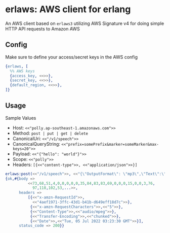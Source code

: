 
# erlaws: AWS client for erlang

An AWS client based on `erlaws3` utilizing AWS Signature v4 for doing simple HTTP API requests to Amazon AWS

## Config

Make sure to define your access/secret keys in the AWS config

```erlang
{erlaws, [
  %% AWS keys
  {access_key, <<>>},
  {secret_key, <<>>},
  {default_region, <<>>},
]}
```

## Usage

Sample Values

- Host: `<<"polly.ap-southeast-1.amazonaws.com">>`
- Method: `post | put | get | delete`
- CanonicalUri: `<<"/v1/speech">>`
- CanonicalQueryString: `<<"prefix=somePrefix&marker=someMarker&max-keys=20">>`
- Payload: `<<"{"hello": "world"}">>`
- Scope: `<<"polly">>`
- Headers: `[{<<"content-type">>, <<"application/json">>}]`

```erlang
erlaws:post(<<"/v1/speech">>, <<"{\"OutputFormat\": \"mp3\",\"Text\":\"hello\",\"VoiceId\":\"Amy\"}">>, <<"polly">>, []).
{ok,#{body =>
          <<73,68,51,4,0,0,0,0,0,35,84,83,83,69,0,0,0,15,0,0,3,76,
            97,118,102,53,...>>,
      headers =>
          [{<<"x-amzn-RequestId">>,
            <<"4aef1971-3ffc-43d1-b41b-d649eff18d7c">>},
           {<<"x-amzn-RequestCharacters">>,<<"5">>},
           {<<"Content-Type">>,<<"audio/mpeg">>},
           {<<"Transfer-Encoding">>,<<"chunked">>},
           {<<"Date">>,<<"Tue, 05 Jul 2022 03:23:30 GMT">>}],
      status_code => 200}}
```
